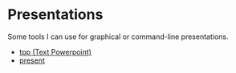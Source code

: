 Presentations
=============

Some tools I can use for graphical or command-line presentations.

 - [tpp (Text Powerpoint)](https://github.com/cbbrowne/tpp)
 - [present](https://github.com/vinayak-mehta/present)
